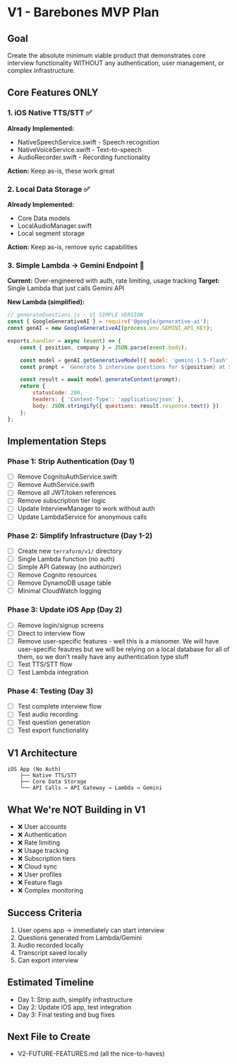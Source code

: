 # V1 - Barebones MVP Plan

## Goal
Create the absolute minimum viable product that demonstrates core interview functionality WITHOUT any authentication, user management, or complex infrastructure.

## Core Features ONLY

### 1. iOS Native TTS/STT ✅
**Already Implemented:**
- NativeSpeechService.swift - Speech recognition
- NativeVoiceService.swift - Text-to-speech
- AudioRecorder.swift - Recording functionality

**Action:** Keep as-is, these work great

### 2. Local Data Storage ✅
**Already Implemented:**
- Core Data models
- LocalAudioManager.swift
- Local segment storage

**Action:** Keep as-is, remove sync capabilities

### 3. Simple Lambda → Gemini Endpoint 🔧
**Current:** Over-engineered with auth, rate limiting, usage tracking
**Target:** Single Lambda that just calls Gemini API

**New Lambda (simplified):**
```javascript
// generateQuestions.js - V1 SIMPLE VERSION
const { GoogleGenerativeAI } = require('@google/generative-ai');
const genAI = new GoogleGenerativeAI(process.env.GEMINI_API_KEY);

exports.handler = async (event) => {
    const { position, company } = JSON.parse(event.body);

    const model = genAI.getGenerativeModel({ model: 'gemini-1.5-flash' });
    const prompt = `Generate 5 interview questions for ${position} at ${company}`;

    const result = await model.generateContent(prompt);
    return {
        statusCode: 200,
        headers: { 'Content-Type': 'application/json' },
        body: JSON.stringify({ questions: result.response.text() })
    };
};
```

## Implementation Steps

### Phase 1: Strip Authentication (Day 1)
- [ ] Remove CognitoAuthService.swift
- [ ] Remove AuthService.swift
- [ ] Remove all JWT/token references
- [ ] Remove subscription tier logic
- [ ] Update InterviewManager to work without auth
- [ ] Update LambdaService for anonymous calls

### Phase 2: Simplify Infrastructure (Day 1-2)
- [ ] Create new `terraform/v1/` directory
- [ ] Single Lambda function (no auth)
- [ ] Simple API Gateway (no authorizer)
- [ ] Remove Cognito resources
- [ ] Remove DynamoDB usage table
- [ ] Minimal CloudWatch logging

### Phase 3: Update iOS App (Day 2)
- [ ] Remove login/signup screens
- [ ] Direct to interview flow
- [ ] Remove user-specific features - well this is a misnomer. We will have user-specific feautres but we will be relying on a local database for all of them, so we don't really have any authentication type stuff
- [ ] Test TTS/STT flow
- [ ] Test Lambda integration

### Phase 4: Testing (Day 3)
- [ ] Test complete interview flow
- [ ] Test audio recording
- [ ] Test question generation
- [ ] Test export functionality

## V1 Architecture

```
iOS App (No Auth)
    ├── Native TTS/STT
    ├── Core Data Storage
    └── API Calls → API Gateway → Lambda → Gemini
```

## What We're NOT Building in V1
- ❌ User accounts
- ❌ Authentication
- ❌ Rate limiting
- ❌ Usage tracking
- ❌ Subscription tiers
- ❌ Cloud sync
- ❌ User profiles
- ❌ Feature flags
- ❌ Complex monitoring

## Success Criteria
1. User opens app → immediately can start interview
2. Questions generated from Lambda/Gemini
3. Audio recorded locally
4. Transcript saved locally
5. Can export interview

## Estimated Timeline
- Day 1: Strip auth, simplify infrastructure
- Day 2: Update iOS app, test integration
- Day 3: Final testing and bug fixes

## Next File to Create
- V2-FUTURE-FEATURES.md (all the nice-to-haves)